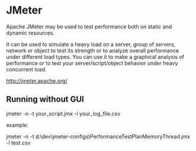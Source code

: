 JMeter
======

Apache JMeter may be used to test performance both on static and dynamic resources.

It can be used to simulate a heavy load on a server, group of servers, network or object to test its strength
or to analyze overall performance under different load types.
You can use it to make a graphical analysis of performance or to test your server/script/object
behavior under heavy concurrent load.

http://jmeter.apache.org/


Running without GUI
-------------------

jmeter -n -t your_script.jmx -l your_log_file.csv

example:

jmeter -n -t d:\dev\jmeter-configs\PerformanceTestPlanMemoryThread.jmx -l test.csv
